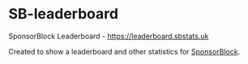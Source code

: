 # SB-leaderboard
SponsorBlock Leaderboard - https://leaderboard.sbstats.uk

Created to show a leaderboard and other statistics for [SponsorBlock](https://sponsor.ajay.app/).
